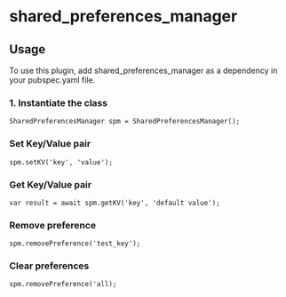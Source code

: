# shared_preferences_manager

## Usage

To use this plugin, add shared_preferences_manager as a dependency in your pubspec.yaml file.

### 1. Instantiate the class

```
SharedPreferencesManager spm = SharedPreferencesManager();
```

### Set Key/Value pair

```
spm.setKV('key', 'value');
```

### Get Key/Value pair

```
var result = await spm.getKV('key', 'default value');
```

### Remove preference

```
spm.removePreference('test_key');
```

### Clear preferences

```
spm.removePreference('all);
```
